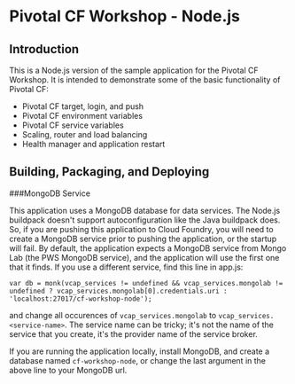 Pivotal CF Workshop - Node.js
================================

Introduction
------------

This is a Node.js version of the sample application for the Pivotal CF Workshop.
It is intended to demonstrate some of the basic functionality of Pivotal
CF:

 * Pivotal CF target, login, and push
 * Pivotal CF environment variables
 * Pivotal CF service variables
 * Scaling, router and load balancing
 * Health manager and application restart

Building, Packaging, and Deploying
--------------------------------

###MongoDB Service

This application uses a MongoDB database for data services.  The Node.js buildpack doesn't support autoconfiguration like the Java buildpack does.  So, if you are pushing
this application to Cloud Foundry, you will need to create a MongoDB service prior to 
pushing the application, or the startup will fail.  By default, the application expects
a MongoDB service from Mongo Lab (the PWS MongoDB service), and the application will
use the first one that it finds.  If you use a different service, find this line in
app.js:

	var db = monk(vcap_services != undefined && vcap_services.mongolab != undefined ? vcap_services.mongolab[0].credentials.uri : 'localhost:27017/cf-workshop-node');

and change all occurences of `vcap_services.mongolab` to `vcap_services.<service-name>`.  The service name can be tricky; it's not the name of the service that you create, it's 
the provider name of the service broker.

If you are running the application locally, install MongoDB, and create a database named
`cf-workshop-node`, or change the last argument in the above line to your MongoDB url.

